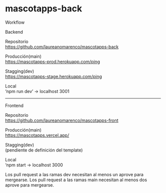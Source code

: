 # mascotapps-back

Workflow

Backend

Repositorio              
https://github.com/laureanomarenco/mascotapps-back

Producción(main)          
https://mascotapps-prod.herokuapp.com/ping

Stagging(dev)             
https://mascotapps-stage.herokuapp.com/ping 

Local                     
‘npm run dev’  → localhost 3001

--------

Frontend

Repositorio               
https://github.com/laureanomarenco/mascotapps-front

Producción(main)          
https://mascotapps.vercel.app/

Stagging(dev)             
(pendiente de definición del template)

Local                     
‘npm start  → localhost 3000

Los pull request a las ramas dev necesitan al menos un aprove para mergearse.
Los pull request a las ramas main necesitan al menos dos aprove para mergearse.
